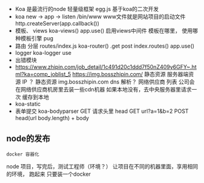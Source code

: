 - Koa 是最流行的node 轻量级框架
  egg.js 基于koa的二次开发
- koa  new  -> app -> listen
  /bin/www
  www文件就是网站项目的启动文件
  http.createServer(app.callback())
- 模板、
  views
  koa-views()
  app.use()  启用views中间件
  模板在哪里， 使用哪种模板引擎 pug 
- 路由  分层
  routes/index.js
  koa-router()
  .get post
  index.routes()
  app.use()
- logger
  koa-logger  use 
- 出错模块
- https://www.zhipin.com/job_detail/1c491d20c1ddd7f50nZ409y6GFY~.html?ka=comp_joblist_5
  https://img.bosszhipin.com/
  静态资源  服务器端资源
  IP ？
  静态资源 img.bosszhipin.com
  dns 解析？ 网络供应商 列表
  公司会在网络供应商机房里去装一些cdn机器   如果本地没有，去中央服务器里请求一次 缓存到本地 
- koa-static
- 表单提交
  koa-bodyparser
  GET   请求头里  head GET url?a=1&b=2
  POST  head(url body.length) + body


## node的发布
    docker 容器化

node 项目，写完后，测试工程师（环境？）
让项目在不同的机器里面，享用相同的环境， 跑起来  只要装一个docker